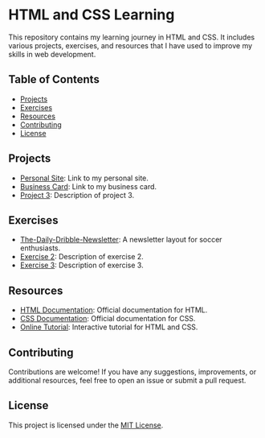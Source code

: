 # HTML and CSS Learning

This repository contains my learning journey in HTML and CSS. It includes various projects, exercises, and resources that I have used to improve my skills in web development.

## Table of Contents

- [Projects](#projects)
- [Exercises](#exercises)
- [Resources](#resources)
- [Contributing](#contributing)
- [License](#license)

## Projects

- [Personal Site](https://dulcet-mousse-84a6f6.netlify.app/): Link to my personal site.
- [Business Card](https://business-card-evanl.netlify.app/): Link to my business card.
- [Project 3](link-to-project-3): Description of project 3.

## Exercises

- [The-Daily-Dribble-Newsletter](https://the-daily-dribble-newsletter-evanl.netlify.app/): A newsletter layout for soccer enthusiasts.
- [Exercise 2](link-to-exercise-2): Description of exercise 2.
- [Exercise 3](link-to-exercise-3): Description of exercise 3.

## Resources

- [HTML Documentation](link-to-html-docs): Official documentation for HTML.
- [CSS Documentation](link-to-css-docs): Official documentation for CSS.
- [Online Tutorial](link-to-tutorial): Interactive tutorial for HTML and CSS.

## Contributing

Contributions are welcome! If you have any suggestions, improvements, or additional resources, feel free to open an issue or submit a pull request.

## License

This project is licensed under the [MIT License](link-to-license).